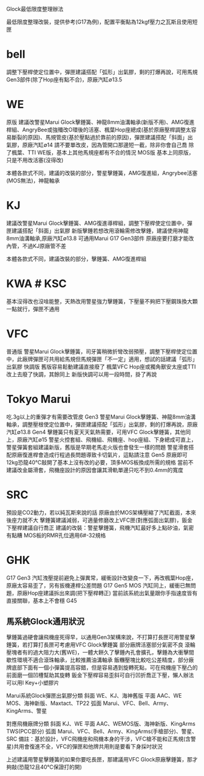 Glock最低限度整理辦法

最低限度整理改裝，提供參考(G17為例)，配置平衡點為12kgf壓力之瓦斯且使用短匣

# bell
調整下壓桿使定位置中，彈匣建議搭配「弧形」出氣膠，剩的打爆再說，可用馬規Gen3部件(除了Hop座有點不合)，原廠汽缸∅13.5

# WE 
原版
建議改警星Marui Glock擊錘簧、神龍8mm油溝軸承(新版不用)、AMG復進桿組、AngryBee或強殲改O環後的活塞、楓葉Hop座總成(基於原廠壓桿調整太容易斷裂的原因)、馬規管皮(基於壓點過於靠前的原因)，彈匣建議搭配「斜面」出氣膠，原廠汽缸∅14
請不要單改皮，因為管開口那邊短一截，除非你會自己喬
除了楓葉、TTI WE版，基本上其他馬規座都有不合的情況
MOS版
基本上同原版，只是不用改活塞(沒得改)

本體各款式不同，建議的改裝的部分，警星擊錘簧，AMG復進組，Angrybee活塞(MOS無法)，神龍軸承

# KJ 
建議改警星Marui Glock擊錘簧、AMG復進導桿組，調整下壓桿使定位置中，彈匣建議搭配「斜面」出氣膠
新版擊錘若想改用滾輪需修改擊錘，建議使用神龍8mm油溝軸承,原廠汽缸∅13.8
可通用Marui G17 Gen3部件
原廠座要打磨才能改內管，不過KJ原廠管不差

本體各款式不同，建議改裝的部分，擊錘簧、AMG復進桿組

# KWA  # KSC
基本沒得改也沒啥能整，天熱改用警星強力擊錘簧，下壓量不夠把下壓鋼珠換大顆一點就行，彈匣不通用

# VFC
普通版
警星Marui Glock擊錘簧，司牙簧稍微折彎改弱預壓，調整下壓桿使定位置中，此廠牌彈匣可共用給馬規但馬規彈匣「不一定」適用，想試的話建議「弧形」出氣膠
快調版
舊版容易鬆動建議直接廢了
楓葉VFC Hop座或獨角獸安太座或TTI改上去廢了快調，其餘同上
新版快調可以用一段時間，掛了再說

# Tokyo Marui
吃.3g以上的重彈才有需要改管皮
Gen3
警星Marui Glock擊錘簧、神龍8mm油溝軸承，調整壓根使定位置中，彈匣建議搭配「弧形」出氣膠，剩的打爆再說，原廠汽缸∅13.8
Gen4
擊錘簧只有夏天天氣熱需要，可用VFC Glock擊錘簧，其他同上，原廠汽缸∅15
警星火控套組、飛機組、飛機座、hop座組、下身總成可直上，警星彈簧套組建議新版，舊版是早期老馬走火版也會發生一樣的問題
警星滑套搭配原廠復進桿會造成行程過長問題導致卡切氣片，這點請注意
Gen5
原廠即可12kg恐龍40℃敲開了基本上沒有改的必要，頂多MOS板換成所需的規格
當前不建議改金屬滑套，飛機座設計的原因會讓其滑軌單邊只吃不到0.4mm的寬度

# SRC
預設是CO2動力，若以純瓦斯來說的話
原廠由於MOS架構壓縮了汽缸截面，本來後座力就不大
擊錘簧建議減弱，可適量修磨改上VFC匣(對應弧面出氣膠)，鈑金下壓桿建議自行喬正
建議的改裝：警星擊錘簧，飛機汽缸最好多上點矽油，氣密有點糟
MOS板的RMR孔位適用6#-32規格

# GHK
G17 Gen3
汽缸洩壓提前避免上彈異常，緩衝設計改變良一下，再改楓葉Hop座，原廠太容易歪了，另有扳機連桿公差問題
G17 Gen5 MOS
汽缸同上，緩衝已無問題，原廠Hop座建議拆出來調(把下壓桿轉正)
當前該系統出氣量跟你手指速度皆有直接關聯，基本上不會穩
G45


## 馬系統Glock通用狀況

擊錘簧過硬會讓飛機座死得早，以通用Gen3架構來說，不打算打長匣可用警星擊錘簧，若打算打長匣可考慮用VFC Glock擊錘簧
部分廠牌活塞部分氣密不良
滾輪壓塊者有的過大阻力大(舊WE)，一體大餅久了擊錘內孔會擴孔，擊錘為大衝擊間歇性環境不適合滾珠軸承，比較推薦油溝軸承
飯糰壓塊比較吃公差精度，部分廠牌底部下面有一個小彈簧提高容錯，但是容易遇到旋轉死點，可在飛機座下壓凸的前面磨一個凹槽幫助其旋轉
鈑金下壓桿容易歪斜可自行凹折喬正下壓，懶人辦法可以用I Key+小塑膠片

Marui系統Glock彈匣出氣膠分類
斜面
WE、KJ、海神舊版
平面
AAC、WE MOS、海神新版、Maxtact、TP22
弧面
Marui、VFC、Bell、Army、KingArms、警星

對應飛機廠牌分類
斜面
KJ、WE
平面
AAC、WEMOS版、海神新版、KingArms TWS(PCC部分)
弧面
Marui、VFC、Bell、Army、KingArms(手槍部分)、警星、SRC
備註：基於設計，VFC飛機座和飛機本身的干涉，VFC槍不能和正馬規(含警星)共用會復進不全，VFC的彈匣和他牌共用則是要看下身採吋狀況

上述建議用警星擊錘簧的如果你要吃長匣，那建議用VFC Glock原廠擊錘簧，那才夠敲(恐龍12且40℃保證打的開)
